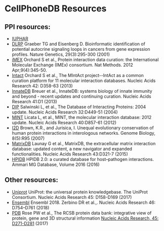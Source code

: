 # CellPhoneDB Resources
## PPI resources:

* [IUPHAR](http://www.guidetopharmacology.org/)
* [DLRP](http://dip.doe-mbi.ucla.edu/dip/DLRP.cgi) Graeber TG and Eisenberg D. Bioinformatic identification of potential autocrine signaling loops in cancers from gene expression profiles. Nature Genetics, 29(3):295-300 (2001)
* [iMEX](https://www.imexconsortium.org/) Orchard S et al., Protein interaction data curation: the International Molecular Exchange (IMEx) consortium. Nat Methods. 2012 Apr;9(4):345-50. 
* [Intact](https://www.ebi.ac.uk/intact/) Orchard S et al., The MIntAct project--IntAct as a common curation platform for 11 molecular interaction databases. Nucleic Acids Research 42: D358-63 (2013)
* [InnateDB](http://www.innatedb.com/) Breuer et al., InnateDB: systems biology of innate immunity and beyond - recent updates and continuing curation. Nucleic Acids Research 41:D1 (2013)
* [DIP](http://dip.mbi.ucla.edu/dip/)  Salwinski L, et al., The Database of Interacting Proteins: 2004 update. Nucleic Acids Research 32:D449-51 (2004)
* [MINT](https://mint.bio.uniroma2.it/) Licata L, et al., MINT, the molecular interaction database: 2012 update. Nucleic Acids Research 40:D857-61 (2012)
* [I2D](http://ophid.utoronto.ca/ophidv2.204/) Brown, K.R., and Jurisica, I. Unequal evolutionary conservation of human protein interactions in interologous networks. Genome Biology, 8(5):R95 (2007)
* [MatrixDB](http://matrixdb.univ-lyon1.fr/) Launay G et al., MatrixDB, the extracellular matrix interaction database: updated content, a new navigator and expanded functionalities. Nucleic Acids Research 43:D321-7 (2015)
* [HPIDB](http://hpidb.igbb.msstate.edu/index.html) HPIDB 2.0: a curated database for host–pathogen interactions. Ammari MG Database, Volume 2016 (2016)

## Other resources:

* [Uniprot](https://www.uniprot.org/)  UniProt: the universal protein knowledgebase. The UniProt Consortium. Nucleic Acids Research 45: D158-D169 (2017)
* [Ensembl](https://www.ensembl.org/)  Ensembl 2018. Zerbino DR et al.,. Nucleic Acids Research 46: D754–D761 (2018)
* [PDB](https://www.rcsb.org/) Rose PW et al., The RCSB protein data bank: integrative view of protein, gene and 3D structural information [Nucleic Acids Research, 45: D271-D281](http://dx.doi.org/10.1093/nar/gkw1000) (2017)